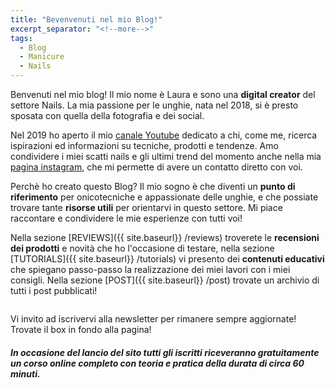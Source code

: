 ```yaml
---
title: "Bevenvenuti nel mio Blog!"
excerpt_separator: "<!--more-->"
tags:
  - Blog
  - Manicure
  - Nails
---
```


Benvenuti nel mio blog! Il mio nome è Laura e sono una **digital creator** del settore Nails. La mia passione per le unghie, nata nel 2018, si è presto sposata con quella della fotografia e dei social.

 
Nel 2019 ho aperto il mio [canale Youtube]( https://www.youtube.com/c/NailCoutureItalia) dedicato a chi, come me, ricerca ispirazioni ed informazioni su tecniche, prodotti e tendenze. Amo condividere i miei scatti nails e gli ultimi trend del momento anche nella mia [pagina instagram](https://instagram.com/nailcoutureitalia), che mi permette di avere un contatto diretto con voi.

Perchè ho creato questo Blog? Il mio sogno è che diventi un **punto di riferimento** per onicotecniche e appassionate delle unghie, e che possiate trovare tante **risorse utili** per orientarvi in questo settore. Mi piace raccontare e condividere le mie esperienze con tutti voi! 

Nella sezione [REVIEWS]({{ site.baseurl}} /reviews) troverete le **recensioni dei prodotti** e novità che ho l'occasione di testare, nella sezione [TUTORIALS]({{ site.baseurl}} /tutorials) vi presento dei **contenuti educativi** che spiegano passo-passo la realizzazione dei miei lavori con i miei consigli. Nella sezione [POST]({{ site.baseurl}} /post) trovate un archivio di tutti i post pubblicati! 

<figure style="width: 350px" class="align-left">
  <img src="{{ '/images/swirl-art.jpg' | absolute_url }}" alt="">
</figure>

Vi invito ad iscrivervi alla newsletter per rimanere sempre aggiornate! Trovate il box in fondo alla pagina! 
##### In occasione del lancio del sito tutti gli iscritti riceveranno gratuitamente un corso online completo con teoria e pratica della durata di circa 60 minuti. 


<!--more-->